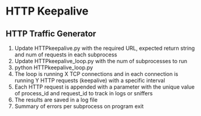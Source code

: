 # HTTP Keepalive

## HTTP Traffic Generator

1. Update HTTPkeepalive.py with the required URL, expected return string and num of requests in each subprocess
2. Update HTTPkeepalive_loop.py with the num of subprocesses to run
3. python HTTPkeepalive_loop.py
4. The loop is running X TCP connections and in each connection is running Y HTTP requests (keepalive) with a specific interval
5. Each HTTP request is appended with a parameter with the unique value of process_id and request_id to track in logs or sniffers
6. The results are saved in a log file
7. Summary of errors per subprocess on program exit


